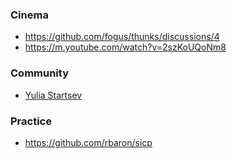 ### Cinema 

- https://github.com/fogus/thunks/discussions/4
- https://m.youtube.com/watch?v=2szKoUQoNm8

### Community 

- [Yulia Startsev](https://hag.codes)


### Practice 

- https://github.com/rbaron/sicp